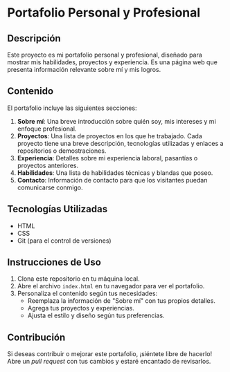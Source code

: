 # Portafolio Personal y Profesional

## Descripción
Este proyecto es mi portafolio personal y profesional, diseñado para mostrar mis habilidades, proyectos y experiencia. Es una página web que presenta información relevante sobre mí y mis logros.

## Contenido
El portafolio incluye las siguientes secciones:

1. **Sobre mí**: Una breve introducción sobre quién soy, mis intereses y mi enfoque profesional.
2. **Proyectos**: Una lista de proyectos en los que he trabajado. Cada proyecto tiene una breve descripción, tecnologías utilizadas y enlaces a repositorios o demostraciones.
3. **Experiencia**: Detalles sobre mi experiencia laboral, pasantías o proyectos anteriores.
4. **Habilidades**: Una lista de habilidades técnicas y blandas que poseo.
5. **Contacto**: Información de contacto para que los visitantes puedan comunicarse conmigo.

## Tecnologías Utilizadas
- HTML
- CSS
- Git (para el control de versiones)

## Instrucciones de Uso
1. Clona este repositorio en tu máquina local.
2. Abre el archivo `index.html` en tu navegador para ver el portafolio.
3. Personaliza el contenido según tus necesidades:
   - Reemplaza la información de "Sobre mí" con tus propios detalles.
   - Agrega tus proyectos y experiencias.
   - Ajusta el estilo y diseño según tus preferencias.

## Contribución
Si deseas contribuir o mejorar este portafolio, ¡siéntete libre de hacerlo! Abre un *pull request* con tus cambios y estaré encantado de revisarlos.


